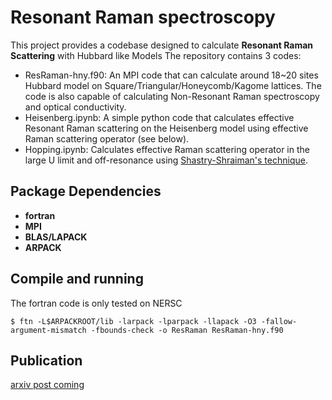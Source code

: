 # Resonant Raman spectroscopy
This project provides a codebase designed to calculate **Resonant Raman Scattering** with Hubbard like Models
The repository contains 3 codes:
- ResRaman-hny.f90: An MPI code that can calculate around 18~20 sites Hubbard model on Square/Triangular/Honeycomb/Kagome lattices. The code is also capable of calculating Non-Resonant Raman spectroscopy and optical conductivity.
- Heisenberg.ipynb: A simple python code that calculates effective Resonant Raman scattering on the Heisenberg model using effective Raman scattering operator (see below).
- Hopping.ipynb: Calculates effective Raman scattering operator in the large U limit and off-resonance using [Shastry-Shraiman's technique](https://journals.aps.org/prl/abstract/10.1103/PhysRevLett.65.1068).


## Package Dependencies
- **fortran**
- **MPI**
- **BLAS/LAPACK**
- **ARPACK**

## Compile and running
The fortran code is only tested on NERSC
```
$ ftn -L$ARPACKROOT/lib -larpack -lparpack -llapack -O3 -fallow-argument-mismatch -fbounds-check -o ResRaman ResRaman-hny.f90
```
## Publication
[arxiv post coming](https://arxiv.org/abs/2502.07108)
